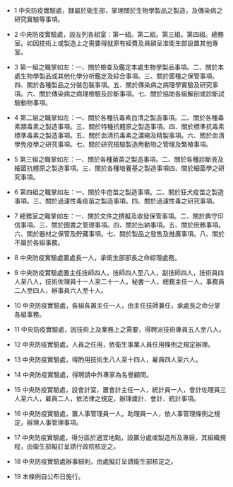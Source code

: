 * 1 中央防疫實驗處，隸屬於衛生部，掌理關於生物學製品之製造，及傳染病之研究實驗等事項。

* 2 中央防疫實驗處，設左列各組室：第一組。第二組。第三組。第四組。總務室。如因技術上或製造上之需要得就原有經費及員額呈准衛生部設置其他專室。

* 3 第一組之職掌如左：一、關於檢查及鑑定本處生物學製品事項。二、關於本處生物學製品或其他化學分析鑑定及綜合事項。三、關於菌種之保管事項。四、關於各種製品之分裝包裝事項。五、關於傳染病之病理學實驗及研究事項。六、關於傳染病之病理檢驗及診斷事項。七、關於協助各組解剖或診斷試驗動物事項。

* 4 第二組之職掌如左：一、關於各種抗毒素血清之製造事項。二、關於各種毒素類毒素之製造事項。三、關於特種抗體原之製造事項。四、關於標準抗毒素標準毒素之製造事項。五、關於血清抗毒素之濃縮及精製事項。六、關於血清學免疫學之研究事項。七、關於研究檢驗製造用動物之管理及繁殖事項。

* 5 第三組之職掌如左：一、關於各種菌苗之製造事項。二、關於各種診斷液及細菌抗體原之製造事項。三、關於各種培養基之製造事項四、關於細菌學之研究事項。

* 6 第四組之職掌如左：一、關於牛痘苗之製造事項。二、關於狂犬疫苗之製造事項。三、關於過濾性毒疫苗之製造事項。四、關於過濾性毒之研究事項。

* 7 總務室之職掌如左：一、關於文件之撰擬及收發保管事項。二、關於典守印信事項。三、關於圖書之管理事項。四、關於出納事項。五、關於庶務事項。六、關於器材之保管及貯藏事項。七、關於製品之發售及推廣事項。八、關於不屬於各組事務。

* 8 中央防疫實驗處置處長一人，承衛生部部長之命綜理處務。

* 9 中央防疫實驗處置主任技師四人，技師四人至八人，副技師四人，技術員四人至八人，技術佐理員十一人至二十一人，秘書一人，總務主任一人，事務員二人至四人，辦事員六人至十人。

* 10 中央防疫實驗處，各組各置主任一人，由主任技師兼任，承處長之命分掌各組事務。

* 11 中央防疫實驗處，因技術上及業務上之需要，得聘派技術專員五人至八人。

* 12 中央防疫實驗處，人員之任用，依衛生事業人員任用條例之規定辦理。

* 13 中央防疫實驗處，得酌用技術生八人至十四人，雇員四人至六人。

* 14 中央防疫實驗處，得聘請中外專家為名譽顧問。

* 15 中央防疫實驗處，設會計室，置會計主任一人，統計員一人，會計佐理員三人至六人，雇員二人，依法律之規定，辦理歲計、會計、統計事項。

* 16 中央防疫實驗處，置人事管理員一人，助理員一人，依人事管理條例之規定，辦理人事管理事項。

* 17 中央防疫實驗處，得分區於適宜地點，設置分處或製造所及專廠，其組織規程，由衛生部擬訂呈請行政院核定之。

* 18 中央防疫實驗處辦事細則，由處擬訂呈請衛生部核定之。

* 19 本條例自公布日施行。


